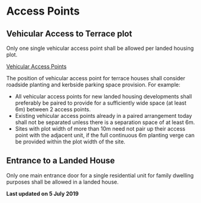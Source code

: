 # Access Points

## Vehicular Access to Terrace plot

Only one single vehicular access point shall be allowed per landed housing plot.

[Vehicular Access Points](https://www.ura.gov.sg/-/media/Corporate/Guidelines/Development-control/Landed-Housing/TH03_Vehicular_Access.jpg?h=100%25&w=100%25)

The position of vehicular access point for terrace houses shall consider roadside planting and kerbside parking space provision. For example:

- All vehicular access points for new landed housing developments shall preferably be paired to provide for a sufficiently wide space (at least 6m) between 2 access points.
- Existing vehicular access points already in a paired arrangement today shall not be separated unless there is a separation space of at least 6m.
- Sites with plot width of more than 10m need not pair up their access point with the adjacent unit, if the full continuous 6m planting verge can be provided within the plot width of the site.

## Entrance to a Landed House

Only one main entrance door for a single residential unit for family dwelling purposes shall be allowed in a landed house.

**Last updated on 5 July 2019**
